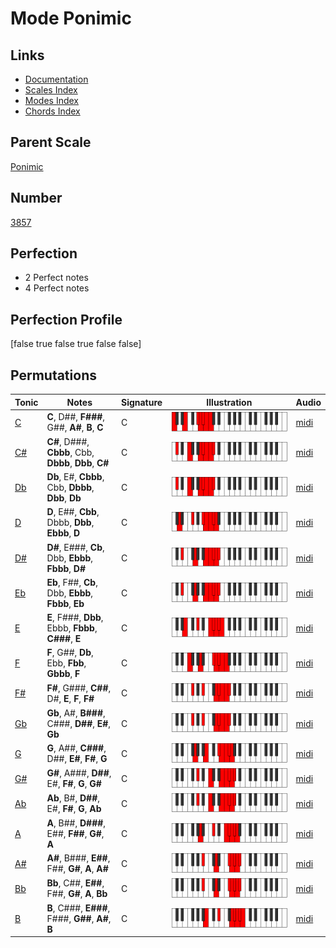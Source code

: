 # Mode Ponimic

## Links

- [Documentation](index.md)
- [Scales Index](Scales.md)
- [Modes Index](Modes.md)
- [Chords Index](Chords.md)

## Parent Scale

[Ponimic](ScalePonimic.md)

## Number

[3857](https://ianring.com/musictheory/scales/3857)

## Perfection

- 2 Perfect notes
- 4 Perfect notes

## Perfection Profile

[false true false true false false]

## Permutations

| Tonic | Notes | Signature | Illustration | Audio |
|-------|-------|-----------|--------------|-------|
| [C](ModeCNaturalPonimic.md) | **C**, D##, **F###**, G##, **A#**, **B**, **C** | C | ![CNaturalPonimic](ModeCNaturalPonimic.png) | [midi](https://github.com/edipermadi/music/blob/main/docs/ModeCNaturalPonimic.mid?raw=true) |
| [C#](ModeCSharpPonimic.md) | **C#**, D###, **Cbbb**, Cbb, **Dbbb**, **Dbb**, **C#** | C | ![CSharpPonimic](ModeCSharpPonimic.png) | [midi](https://github.com/edipermadi/music/blob/main/docs/ModeCSharpPonimic.mid?raw=true) |
| [Db](ModeDFlatPonimic.md) | **Db**, E#, **Cbbb**, Cbb, **Dbbb**, **Dbb**, **Db** | C | ![DFlatPonimic](ModeDFlatPonimic.png) | [midi](https://github.com/edipermadi/music/blob/main/docs/ModeDFlatPonimic.mid?raw=true) |
| [D](ModeDNaturalPonimic.md) | **D**, E##, **Cbb**, Dbbb, **Dbb**, **Ebbb**, **D** | C | ![DNaturalPonimic](ModeDNaturalPonimic.png) | [midi](https://github.com/edipermadi/music/blob/main/docs/ModeDNaturalPonimic.mid?raw=true) |
| [D#](ModeDSharpPonimic.md) | **D#**, E###, **Cb**, Dbb, **Ebbb**, **Fbbb**, **D#** | C | ![DSharpPonimic](ModeDSharpPonimic.png) | [midi](https://github.com/edipermadi/music/blob/main/docs/ModeDSharpPonimic.mid?raw=true) |
| [Eb](ModeEFlatPonimic.md) | **Eb**, F##, **Cb**, Dbb, **Ebbb**, **Fbbb**, **Eb** | C | ![EFlatPonimic](ModeEFlatPonimic.png) | [midi](https://github.com/edipermadi/music/blob/main/docs/ModeEFlatPonimic.mid?raw=true) |
| [E](ModeENaturalPonimic.md) | **E**, F###, **Dbb**, Ebbb, **Fbbb**, **C###**, **E** | C | ![ENaturalPonimic](ModeENaturalPonimic.png) | [midi](https://github.com/edipermadi/music/blob/main/docs/ModeENaturalPonimic.mid?raw=true) |
| [F](ModeFNaturalPonimic.md) | **F**, G##, **Db**, Ebb, **Fbb**, **Gbbb**, **F** | C | ![FNaturalPonimic](ModeFNaturalPonimic.png) | [midi](https://github.com/edipermadi/music/blob/main/docs/ModeFNaturalPonimic.mid?raw=true) |
| [F#](ModeFSharpPonimic.md) | **F#**, G###, **C##**, D#, **E**, **F**, **F#** | C | ![FSharpPonimic](ModeFSharpPonimic.png) | [midi](https://github.com/edipermadi/music/blob/main/docs/ModeFSharpPonimic.mid?raw=true) |
| [Gb](ModeGFlatPonimic.md) | **Gb**, A#, **B###**, C###, **D##**, **E#**, **Gb** | C | ![GFlatPonimic](ModeGFlatPonimic.png) | [midi](https://github.com/edipermadi/music/blob/main/docs/ModeGFlatPonimic.mid?raw=true) |
| [G](ModeGNaturalPonimic.md) | **G**, A##, **C###**, D##, **E#**, **F#**, **G** | C | ![GNaturalPonimic](ModeGNaturalPonimic.png) | [midi](https://github.com/edipermadi/music/blob/main/docs/ModeGNaturalPonimic.mid?raw=true) |
| [G#](ModeGSharpPonimic.md) | **G#**, A###, **D##**, E#, **F#**, **G**, **G#** | C | ![GSharpPonimic](ModeGSharpPonimic.png) | [midi](https://github.com/edipermadi/music/blob/main/docs/ModeGSharpPonimic.mid?raw=true) |
| [Ab](ModeAFlatPonimic.md) | **Ab**, B#, **D##**, E#, **F#**, **G**, **Ab** | C | ![AFlatPonimic](ModeAFlatPonimic.png) | [midi](https://github.com/edipermadi/music/blob/main/docs/ModeAFlatPonimic.mid?raw=true) |
| [A](ModeANaturalPonimic.md) | **A**, B##, **D###**, E##, **F##**, **G#**, **A** | C | ![ANaturalPonimic](ModeANaturalPonimic.png) | [midi](https://github.com/edipermadi/music/blob/main/docs/ModeANaturalPonimic.mid?raw=true) |
| [A#](ModeASharpPonimic.md) | **A#**, B###, **E##**, F##, **G#**, **A**, **A#** | C | ![ASharpPonimic](ModeASharpPonimic.png) | [midi](https://github.com/edipermadi/music/blob/main/docs/ModeASharpPonimic.mid?raw=true) |
| [Bb](ModeBFlatPonimic.md) | **Bb**, C##, **E##**, F##, **G#**, **A**, **Bb** | C | ![BFlatPonimic](ModeBFlatPonimic.png) | [midi](https://github.com/edipermadi/music/blob/main/docs/ModeBFlatPonimic.mid?raw=true) |
| [B](ModeBNaturalPonimic.md) | **B**, C###, **E###**, F###, **G##**, **A#**, **B** | C | ![BNaturalPonimic](ModeBNaturalPonimic.png) | [midi](https://github.com/edipermadi/music/blob/main/docs/ModeBNaturalPonimic.mid?raw=true) |
